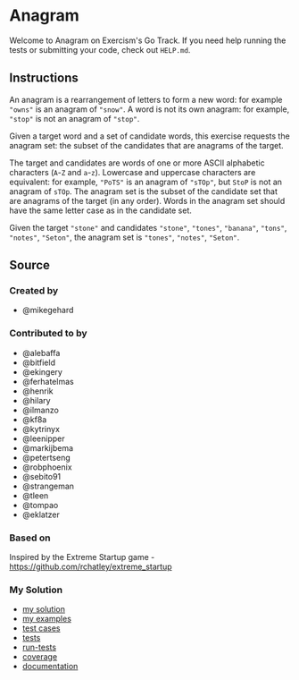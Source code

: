 # Anagram

Welcome to Anagram on Exercism's Go Track.
If you need help running the tests or submitting your code, check out `HELP.md`.

## Instructions

An anagram is a rearrangement of letters to form a new word: for example `"owns"` is an anagram of `"snow"`.
A word is not its own anagram: for example, `"stop"` is not an anagram of `"stop"`.

Given a target word and a set of candidate words, this exercise requests the anagram set: the subset of the candidates that are anagrams of the target.

The target and candidates are words of one or more ASCII alphabetic characters (`A`-`Z` and `a`-`z`).
Lowercase and uppercase characters are equivalent: for example, `"PoTS"` is an anagram of `"sTOp"`, but `StoP` is not an anagram of `sTOp`.
The anagram set is the subset of the candidate set that are anagrams of the target (in any order).
Words in the anagram set should have the same letter case as in the candidate set.

Given the target `"stone"` and candidates `"stone"`, `"tones"`, `"banana"`, `"tons"`, `"notes"`, `"Seton"`, the anagram set is `"tones"`, `"notes"`, `"Seton"`.

## Source

### Created by

- @mikegehard

### Contributed to by

- @alebaffa
- @bitfield
- @ekingery
- @ferhatelmas
- @henrik
- @hilary
- @ilmanzo
- @kf8a
- @kytrinyx
- @leenipper
- @markijbema
- @petertseng
- @robphoenix
- @sebito91
- @strangeman
- @tleen
- @tompao
- @eklatzer

### Based on

Inspired by the Extreme Startup game - https://github.com/rchatley/extreme_startup

### My Solution

- [my solution](./anagram.go)
- [my examples](./anagram_examples_test.go)
- [test cases](./cases_test.go)
- [tests](./anagram_test.go)
- [run-tests](./run-tests-go.txt)
- [coverage](./coverage.html)
- [documentation](./anagram-doc.md)
